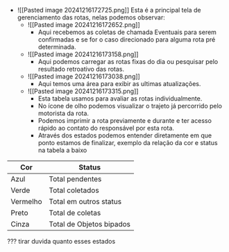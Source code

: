 
	
- ![[Pasted image 20241216172725.png]]
	Esta é a principal tela de gerenciamento das rotas, nelas podemos observar:
	- ![[Pasted image 20241216172652.png]]
		- Aqui recebemos as coletas de chamada Eventuais para serem confirmadas e se for o caso direcionado para alguma rota pré determinada.
	- ![[Pasted image 20241216173158.png]]
		- Aqui podemos carregar as rotas fixas do dia ou pesquisar pelo resultado retroativo das rotas.
	- ![[Pasted image 20241216173038.png]]
		- Aqui temos uma área para exibir as ultimas atualizações.
	- ![[Pasted image 20241216173315.png]]
		- Esta tabela usamos para avaliar as rotas individualmente.
		- No ícone de olho podemos visualizar o trajeto já percorrido pelo motorista da rota.
		- Podemos imprimir a rota previamente e durante e ter acesso rápido ao contato do responsável por esta rota.
		- Através dos estados podemos entender diretamente em que ponto estamos de finalizar, exemplo da relação da cor e status na tabela a baixo

| Cor      | Status                   |
| -------- | ------------------------ |
| Azul     | Total pendentes          |
| Verde    | Total coletados          |
| Vermelho | Total em outros status   |
| Preto    | Total de coletas         |
| Cinza    | Total de Objetos bipados |
??? tirar duvida quanto esses estados
